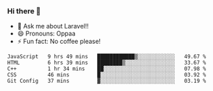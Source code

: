 ### Hi there 👋

<!--
**reubenwedson/reubenwedson** is a ✨ _special_ ✨ repository because its `README.md` (this file) appears on your GitHub profile.
Here are some ideas to get you started:
- 📫 How to reach me: 
- 🔭 I’m currently working on awesome talent app
- 🌱 I’m currently learning extreme Vue js technical stuffs
- 👯 I’m looking to collaborate on start ups challenges
- 🤔 I’m looking for help with time
-->
- 💬 Ask me about Laravel!!
- 😄 Pronouns: Oppaa
- ⚡ Fun fact: No coffee please!

<!--START_SECTION:waka-->
```text
JavaScript   9 hrs 49 mins   ████████████▒░░░░░░░░░░░░   49.67 % 
HTML         6 hrs 39 mins   ████████▒░░░░░░░░░░░░░░░░   33.67 % 
C++          1 hr 34 mins    ██░░░░░░░░░░░░░░░░░░░░░░░   07.98 % 
CSS          46 mins         █░░░░░░░░░░░░░░░░░░░░░░░░   03.92 % 
Git Config   37 mins         ▓░░░░░░░░░░░░░░░░░░░░░░░░   03.19 % 
```
<!--END_SECTION:waka-->
